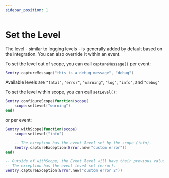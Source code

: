 ```yaml
---
sidebar_position: 1
---
```


# Set the Level

The level - similar to logging levels - is generally added by default based on the integration. You can also override it
within an event.

To set the level out of scope, you can call `captureMessage()` per event:

```lua
Sentry.captureMessage("this is a debug message", "debug")
```

Available levels are `"fatal"`, `"error"`, `"warning"`, `"log"`, `"info"`, and `"debug"`

To set the level within scope, you can call `setLevel()`:

```lua
Sentry.configureScope(function(scope)
    scope:setLevel("warning")
end)
```

or per event:

```lua
Sentry.withScope(function(scope)
    scope:setLevel("info")

    -- The exception has the event level set by the scope (info).
    Sentry.captureException(Error.new("custom error"))
end)

-- Outside of withScope, the Event level will have their previous value restored.
-- The exception has the event level set (error).
Sentry.captureException(Error.new("custom error 2"))
```
